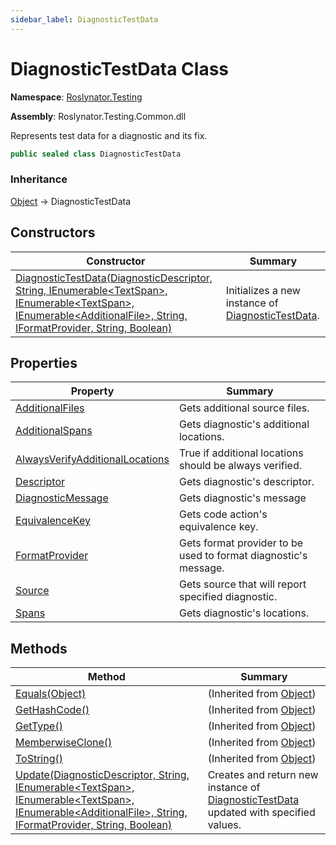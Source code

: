 ```yaml
---
sidebar_label: DiagnosticTestData
---
```


# DiagnosticTestData Class

**Namespace**: [Roslynator.Testing](../index.md)

**Assembly**: Roslynator\.Testing\.Common\.dll

  
Represents test data for a diagnostic and its fix\.

```csharp
public sealed class DiagnosticTestData
```

### Inheritance

[Object](https://docs.microsoft.com/en-us/dotnet/api/system.object) &#x2192; DiagnosticTestData

## Constructors

| Constructor | Summary |
| ----------- | ------- |
| [DiagnosticTestData(DiagnosticDescriptor, String, IEnumerable&lt;TextSpan&gt;, IEnumerable&lt;TextSpan&gt;, IEnumerable&lt;AdditionalFile&gt;, String, IFormatProvider, String, Boolean)](-ctor/index.md) | Initializes a new instance of [DiagnosticTestData](./index.md)\. |

## Properties

| Property | Summary |
| -------- | ------- |
| [AdditionalFiles](AdditionalFiles/index.md) | Gets additional source files\. |
| [AdditionalSpans](AdditionalSpans/index.md) | Gets diagnostic's additional locations\. |
| [AlwaysVerifyAdditionalLocations](AlwaysVerifyAdditionalLocations/index.md) | True if additional locations should be always verified\. |
| [Descriptor](Descriptor/index.md) | Gets diagnostic's descriptor\. |
| [DiagnosticMessage](DiagnosticMessage/index.md) | Gets diagnostic's message |
| [EquivalenceKey](EquivalenceKey/index.md) | Gets code action's equivalence key\. |
| [FormatProvider](FormatProvider/index.md) | Gets format provider to be used to format diagnostic's message\. |
| [Source](Source/index.md) | Gets source that will report specified diagnostic\. |
| [Spans](Spans/index.md) | Gets diagnostic's locations\. |

## Methods

| Method | Summary |
| ------ | ------- |
| [Equals(Object)](https://docs.microsoft.com/en-us/dotnet/api/system.object.equals) |  \(Inherited from [Object](https://docs.microsoft.com/en-us/dotnet/api/system.object)\) |
| [GetHashCode()](https://docs.microsoft.com/en-us/dotnet/api/system.object.gethashcode) |  \(Inherited from [Object](https://docs.microsoft.com/en-us/dotnet/api/system.object)\) |
| [GetType()](https://docs.microsoft.com/en-us/dotnet/api/system.object.gettype) |  \(Inherited from [Object](https://docs.microsoft.com/en-us/dotnet/api/system.object)\) |
| [MemberwiseClone()](https://docs.microsoft.com/en-us/dotnet/api/system.object.memberwiseclone) |  \(Inherited from [Object](https://docs.microsoft.com/en-us/dotnet/api/system.object)\) |
| [ToString()](https://docs.microsoft.com/en-us/dotnet/api/system.object.tostring) |  \(Inherited from [Object](https://docs.microsoft.com/en-us/dotnet/api/system.object)\) |
| [Update(DiagnosticDescriptor, String, IEnumerable&lt;TextSpan&gt;, IEnumerable&lt;TextSpan&gt;, IEnumerable&lt;AdditionalFile&gt;, String, IFormatProvider, String, Boolean)](Update/index.md) | Creates and return new instance of [DiagnosticTestData](./index.md) updated with specified values\. |

